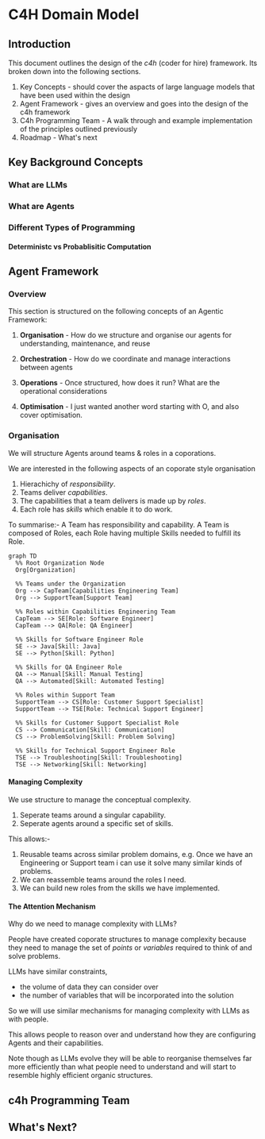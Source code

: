 # C4H Domain Model



## Introduction

This document outlines the design of the *c4h* (coder for hire) framework.
Its broken down into the following sections.

1. Key Concepts - should cover the aspacts of large language models that have been used within the design
2. Agent Framework - gives an overview and goes into the design of the c4h framework
3. C4h Programming Team - A walk through and example implementation of the principles outlined previously
4. Roadmap - What's next

## Key Background Concepts

### What are LLMs

### What are Agents

### Different Types of Programming

#### Deterministc vs Probablisitic Computation

## Agent Framework

### Overview

This section is structured on the following concepts of an Agentic Framework:

1. **Organisation** - How do we structure and organise our agents for understanding, maintenance, and reuse  

2. **Orchestration** - How do we coordinate and manage interactions between agents

3. **Operations** - Once structured, how does it run? What are the operational considerations  

4. **Optimisation** - I just wanted another word starting with O, and also cover optimisation.

### Organisation

We will structure Agents around teams & roles in a coporations.

We are interested in the following aspects of an coporate style organisation
1. Hierachichy of *responsibility*.
2. Teams deliver *capabilities*.
3. The capabilities that a team delivers is made up by *roles*.
4. Each role has *skills* which enable it to do work.

To summarise:-
A Team has responsibility and capability.
A Team is composed of Roles, each Role having multiple Skills needed to fulfill its Role.


```mermaid
graph TD
  %% Root Organization Node
  Org[Organization]

  %% Teams under the Organization
  Org --> CapTeam[Capabilities Engineering Team]
  Org --> SupportTeam[Support Team]

  %% Roles within Capabilities Engineering Team
  CapTeam --> SE[Role: Software Engineer]
  CapTeam --> QA[Role: QA Engineer]

  %% Skills for Software Engineer Role
  SE --> Java[Skill: Java]
  SE --> Python[Skill: Python]

  %% Skills for QA Engineer Role
  QA --> Manual[Skill: Manual Testing]
  QA --> Automated[Skill: Automated Testing]

  %% Roles within Support Team
  SupportTeam --> CS[Role: Customer Support Specialist]
  SupportTeam --> TSE[Role: Technical Support Engineer]

  %% Skills for Customer Support Specialist Role
  CS --> Communication[Skill: Communication]
  CS --> ProblemSolving[Skill: Problem Solving]

  %% Skills for Technical Support Engineer Role
  TSE --> Troubleshooting[Skill: Troubleshooting]
  TSE --> Networking[Skill: Networking]
```

#### Managing Complexity

We use structure to manage the conceptual complexity.
1. Seperate teams around a singular capability.
2. Seperate agents around a specific set of skills.

This allows:-
1. Reusable teams across similar problem domains, e.g. Once we have an Engineering or Support team i can use it solve many similar kinds of problems.
1. We can reassemble teams around the roles I need.
1. We can build new roles from the skills we have implemented.

#### The Attention Mechanism

Why do we need to manage complexity with LLMs?

People have created coporate structures to manage complexity because they need to manage the set of *points* or *variables* required to think of and solve problems.

LLMs have similar constraints,
- the volume of data they can consider over
- the number of variables that will be incorporated into the solution

So we will use similar mechanisms for managing complexity with LLMs as with people.

This allows people to reason over and understand how they are configuring Agents and their capabilities.

Note though as LLMs evolve they will be able to reorganise themselves  far more efficiently than what people need to understand and will start to resemble highly efficient organic structures.



## c4h Programming Team

## What's Next?
